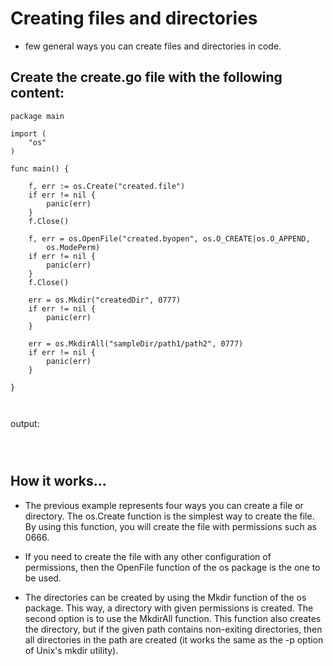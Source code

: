 # Creating files and directories

- few general ways you can create files and directories in code.

## Create the create.go file with the following content:

```
package main

import (
	"os"
)

func main() {

	f, err := os.Create("created.file")
	if err != nil {
		panic(err)
	}
	f.Close()

	f, err = os.OpenFile("created.byopen", os.O_CREATE|os.O_APPEND,
		os.ModePerm)
	if err != nil {
		panic(err)
	}
	f.Close()

	err = os.Mkdir("createdDir", 0777)
	if err != nil {
		panic(err)
	}

	err = os.MkdirAll("sampleDir/path1/path2", 0777)
	if err != nil {
		panic(err)
	}

}



```

output: 

```



```
## How it works...

- The previous example represents four ways you can create a file or directory. The os.Create function is the simplest way to create the file. By using this function, you will create the file with permissions such as 0666.

- If you need to create the file with any other configuration of permissions, then the OpenFile function of the os package is the one to be used.

- The directories can be created by using the Mkdir function of the os package. This way, a directory with given permissions is created. The second option is to use the MkdirAll function. This function also creates the directory, but if the given path contains non-exiting directories,
then all directories in the path are created (it works the same as the -p option of Unix's mkdir utility).
